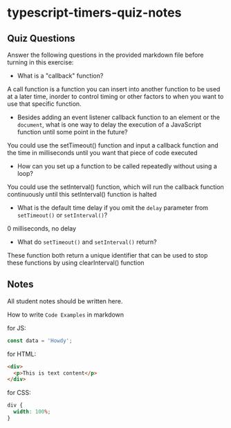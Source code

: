 # typescript-timers-quiz-notes

## Quiz Questions

Answer the following questions in the provided markdown file before turning in this exercise:

- What is a "callback" function?

A call function is a function you can insert into another function to be used at a later time, inorder to control timing or other factors to when you want to use that specific function.

- Besides adding an event listener callback function to an element or the `document`, what is one way to delay the execution of a JavaScript function until some point in the future?

You could use the setTimeout() function and input a callback function and the time in milliseconds until you want that piece of code executed

- How can you set up a function to be called repeatedly without using a loop?

You could use the setInterval() function, which will run the callback function continuously until this setInterval() function is halted

- What is the default time delay if you omit the `delay` parameter from `setTimeout()` or `setInterval()`?

0 milliseconds, no delay

- What do `setTimeout()` and `setInterval()` return?

These function both return a unique identifier that can be used to stop these functions by using clearInterval() function

## Notes

All student notes should be written here.

How to write `Code Examples` in markdown

for JS:

```javascript
const data = 'Howdy';
```

for HTML:

```html
<div>
  <p>This is text content</p>
</div>
```

for CSS:

```css
div {
  width: 100%;
}
```
